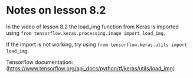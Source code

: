 # Notes on lesson 8.2

In the video of lesson 8.2 the load_img function from Keras is imported using ```from tensorflow.keras.processing.image import load_img```. 

If the import is not working, try using 
```from tensorflow.keras.utils import load_img```. 

Tensorflow documentation: (https://www.tensorflow.org/api_docs/python/tf/keras/utils/load_img)